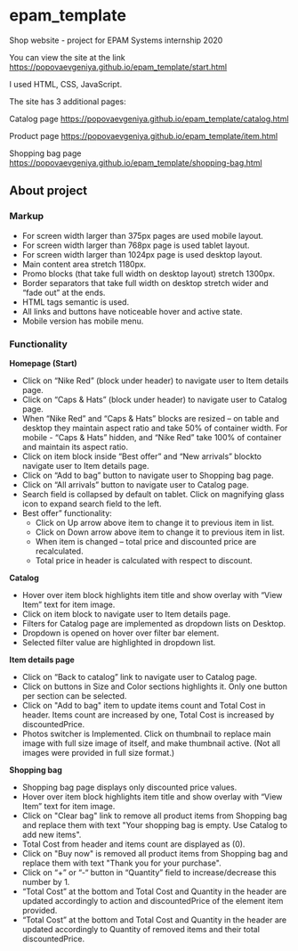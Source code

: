# epam_template
Shop website - project for EPAM Systems internship 2020

You can view the site at the link https://popovaevgeniya.github.io/epam_template/start.html

I used HTML, CSS, JavaScript.

The site has 3 additional pages:

Catalog page https://popovaevgeniya.github.io/epam_template/catalog.html

Product page https://popovaevgeniya.github.io/epam_template/item.html

Shopping bag page https://popovaevgeniya.github.io/epam_template/shopping-bag.html

## About project
### Markup
- For screen width larger than 375px pages are used mobile layout.
- For screen width larger than 768px page is used tablet layout.
- For screen width larger than 1024px page is used desktop layout.
- Main content area stretch 1180px.
- Promo blocks (that take full width on desktop layout) stretch 1300px.
- Border separators that take full width on desktop stretch wider and “fade out” at the ends.
- HTML tags semantic is used.
- All links and buttons have noticeable hover and active state.
- Mobile version has mobile menu.

### Functionality
**Homepage (Start)**
- Click on “Nike Red” (block under header) to navigate user to Item details page.
- Click on “Caps & Hats” (block under header) to navigate user to Catalog page.
- When “Nike Red” and “Caps & Hats” blocks are resized – on table and desktop they maintain aspect ratio and take 50% of container width. For mobile - “Caps & Hats” hidden, and “Nike Red” take 100% of container and maintain its aspect ratio.
- Click on item block inside “Best offer” and “New arrivals” blockto navigate user to Item details page.
- Click on “Add to bag” button to navigate user to Shopping bag page.
- Click on “All arrivals” button to navigate user to Catalog page.
- Search field is collapsed by default on tablet. Click on magnifying glass icon to expand search field to the left. 
- Best offer” functionality:
  - Click on Up arrow above item to change it to previous item in list.
  - Click on Down arrow above item to change it to previous item in list.
  - When item is changed – total price and discounted price are recalculated. 
  - Total price in header is calculated with respect to discount.

**Catalog**
- Hover over item block highlights item title and show overlay with “View Item” text for item image.
- Click on item block to navigate user to Item details page.
- Filters for Catalog page are implemented as dropdown lists on Desktop.
- Dropdown is opened on hover over filter bar element.
- Selected filter value are highlighted in dropdown list.

**Item details page**
- Click on “Back to catalog” link to navigate user to Catalog page.
- Click on buttons in Size and Color sections highlights it. Only one button per section can be selected.
- Click on "Add to bag" item to update items count and Total Cost in header. Items count are increased by one, Total Cost is increased by discountedPrice.
- Photos switcher is Implemented. Click on thumbnail to replace main image with full size image of itself, and make thumbnail active. (Not all images were provided in full size format.)

**Shopping bag**
- Shopping bag page displays only discounted price values.
- Hover over item block highlights item title and show overlay with “View Item” text for item image.
- Click on "Clear bag" link to remove all product items from Shopping bag and replace them with text "Your shopping bag is empty. Use Catalog to add new items".
- Total Cost from header and items count are displayed as (0).
- Click on "Buy now" is removed all product items from Shopping bag and replace them with text "Thank you for your purchase".
- Click on “+” or “-“ button in “Quantity” field to increase/decrease this number by 1.
- “Total Cost” at the bottom and Total Cost and Quantity in the header are updated accordingly to action and discountedPrice of the element item provided.
- “Total Cost” at the bottom and Total Cost and Quantity in the header are updated accordingly to Quantity of removed items and their total discountedPrice.
